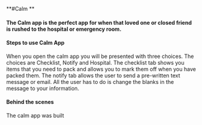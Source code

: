 **#Calm **
#### The Calm app is the perfect app for when that loved one or closed friend is rushed to the hospital or emergency room.

#### Steps to use Calm App
When you open the calm app you will be presented with three choices. The choices are Checklist, Notify and Hospital. The checklist tab shows you items that you need to pack and allows you to mark them off when you have packed them. The notify tab allows the user to send a pre-written text message or email. All the user has to do is change the blanks in the message to your information.

#### Behind the scenes
The calm app was built
